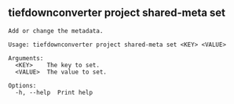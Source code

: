 ## tiefdownconverter project shared-meta set

```
Add or change the metadata.

Usage: tiefdownconverter project shared-meta set <KEY> <VALUE>

Arguments:
  <KEY>    The key to set.
  <VALUE>  The value to set.

Options:
  -h, --help  Print help
```

